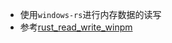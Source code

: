 - 使用`windows-rs`进行内存数据的读写
- 参考[rust_read_write_winpm](https://github.com/Whimfoome/rust_read_write_winpm)